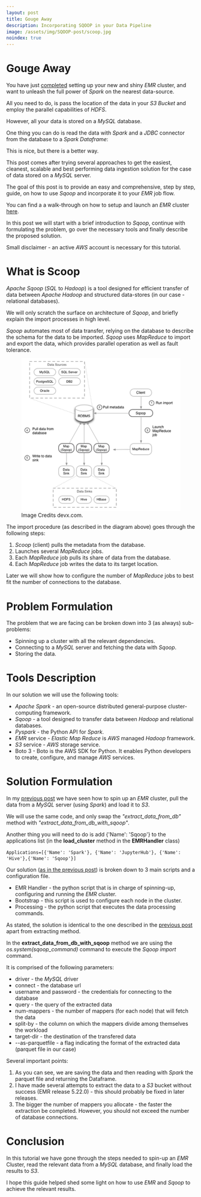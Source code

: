 ```yaml
---
layout: post
title: Gouge Away
description: Incorporating SQOOP in your Data Pipeline
image: /assets/img/SQOOP-post/scoop.jpg
noindex: true
---
```


# Gouge Away

You have just [completed](../2019-02-01-EMR-post/) setting up your new and shiny _EMR_ cluster, and want to unleash the full power of _Spark_ on the nearest data-source.

All you need to do, is pass the location of the data in your _S3 Bucket_ and employ the parallel capabilities of _HDFS_.

However, all your data is stored on a _MySQL_ database.

One thing you can do is read the data with _Spark_ and a _JDBC_ connector from the database to a _Spark Dataframe_:

<script src="https://gist.github.com/wolfenfeld/44bbc180a022dac7aa1cd85a6e56217d.js">
</script>

This is nice, but there is a better way.

This post comes after trying several approaches to get the easiest, cleanest, scalable and best performing data ingestion solution for the case of data stored on a _MySQL_ server.

The goal of this post is to provide an easy and comprehensive, step by step, guide, on how to use _Sqoop_ and incorporate it to your _EMR_ job flow.

You can find a a walk-through on how to setup and launch an _EMR_ cluster [here](../2019-02-01-EMR-post/).

In this post we will start with a brief introduction to _Sqoop_, continue with formulating the problem, go over the necessary tools and finally describe the proposed solution.

Small disclaimer - an active _AWS_ account is necessary for this tutorial.

# What is Scoop

_Apache Sqoop_ (_SQL_ to _Hadoop_) is a tool designed for efficient transfer of data between _Apache Hadoop_ and structured data-stores (in our case - relational databases).

We will only scratch the surface on architecture of _Sqoop_, and briefly explain the import processes in high level.

_Sqoop_ automates most of data transfer, relying on the database to describe the schema for the data to be imported. _Sqoop_ uses _MapReduce_ to import and export the data, which provides parallel operation as well as fault tolerance.

<figure>
  <img alt="An image with a caption" src="/assets/img/SQOOP-post/sqoop-arch.png" class="lead" data-width="432" data-height="414">
  <figcaption>Image Credits devx.com.</figcaption>
</figure>

The import procedure (as described in the diagram above) goes through the following steps:

1. _Scoop_ (client) pulls the metadata from the database.
2. Launches several _MapReduce_ jobs.
3. Each _MapReduce_ job pulls its share of data from the database.
4. Each _MapReduce_ job writes the data to its target location.

Later we will show how to configure the number of _MapReduce_ jobs to best fit the number of connections to the database.

# Problem Formulation

The problem that we are facing can be broken down into 3 (as always) sub-problems:

- Spinning up a cluster with all the relevant dependencies.
- Connecting to a _MySQL_ server and fetching the data with _Sqoop_.
- Storing the data.

# Tools Description

In our solution we will use the following tools:

- _Apache Spark_ - an open-source distributed general-purpose cluster-computing framework.
- _Sqoop_ - a tool designed to transfer data between _Hadoop_ and relational databases.
- _Pyspark_ - the Python API for _Spark_.
- _EMR_ service - _Elastic Map Reduce_ is _AWS_ managed _Hadoop_ framework.
- _S3_ service - _AWS_ storage service.
- Boto 3 - Boto is the AWS SDK for Python. It enables Python developers to create, configure, and manage _AWS_ services.

# Solution Formulation

In my [previous post](../2019-02-01-EMR-post/) we have seen how to spin up an _EMR_ cluster, pull the data from a _MySQL_ server (using _Spark_) and load it to _S3_.

We will use the same code, and only swap the _"extract_data_from_db"_ method with _"extract_data_from_db_with_sqoop"_.

Another thing you will need to do is add {'Name': 'Sqoop'} to the applications list (in the **load_cluster** method in the **EMRHandler** class)

```
Applications=[{'Name': 'Spark'}, {'Name': 'JupyterHub'}, {'Name': 'Hive'},{'Name': 'Sqoop'}]
```

Our solution ([as in the previous post](../2019-02-01-EMR-post/)) is broken down to 3 main scripts and a configuration file.

- EMR Handler - the python script that is in charge of spinning-up, configuring and running the _EMR_ cluster.
- Bootstrap - this script is used to configure each node in the cluster.
- Processing - the python script that executes the data processing commands.

As stated, the solution is identical to the one described in the [previous post](../2019-02-01-EMR-post/) apart from extracting method.

In the **extract_data_from_db_with_sqoop** method we are using the _os.system(sqoop_command)_ command to execute the _Sqoop import_ command.

It is comprised of the following parameters:

- driver - the _MySQL_ driver
- connect - the database url
- username and password - the credentials for connecting to the database
- query - the query of the extracted data
- num-mappers - the number of mappers (for each node) that will fetch the data
- split-by - the column on which the mappers divide among themselves the workload
- target-dir - the destination of the transfered data
- --as-parquetfile - a flag indicating the format of the extracted data (parquet file in our case)

<script src="https://gist.github.com/wolfenfeld/ecbaa81c8f971d7cf667ad26d77fe40a.js">
</script>

Several important points:

1. As you can see, we are saving the data and then reading with _Spark_ the parquet file and returning the Dataframe.
2. I have made several attempts to extract the data to a _S3_ bucket without success (EMR release 5.22.0) - this should probably be fixed in later releases.
3. The bigger the number of mappers you allocate - the faster the extraction be completed. However, you should not exceed the number of database connections.

# Conclusion

In this tutorial we have gone through the steps needed to spin-up an _EMR_ Cluster, read the relevant data from a _MySQL_ database, and finally load the results to _S3_.

I hope this guide helped shed some light on how to use _EMR_ and _Sqoop_ to achieve the relevant results.
